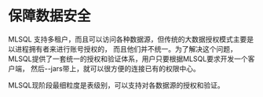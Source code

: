 # 保障数据安全

MLSQL 支持多租户，而且可以访问各种数据源，但传统的大数据授权模式主要是以进程拥有者来进行账号授权的，
而且他们并不统一。为了解决这个问题，MLSQL提供了一套统一的授权和验证体系，用户只要根据MLSQL要求开发一个客户端，
然后--jars带上，就可以很方便的连接已有的权限中心。

MLSQL现阶段最细粒度是表级别，可以支持对各数据源的授权和验证。